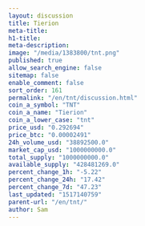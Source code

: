 ```yaml
---
layout: discussion
title: Tierion
meta-title: 
h1-title: 
meta-description: 
image: "/media/1383800/tnt.png"
published: true
allow_search_engine: false
sitemap: false
enable_comment: false
sort_order: 161
permalink: "/en/tnt/discussion.html"
coin_a_symbol: "TNT"
coin_a_name: "Tierion"
coin_a_lower_case: "tnt"
price_usd: "0.292694"
price_btc: "0.00002491"
24h_volume_usd: "38892500.0"
market_cap_usd: "1000000000.0"
total_supply: "1000000000.0"
available_supply: "428481269.0"
percent_change_1h: "-5.22"
percent_change_24h: "17.42"
percent_change_7d: "47.23"
last_updated: "1517140759"
parent-url: "/en/tnt/"
author: Sam
---
```


